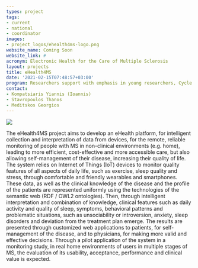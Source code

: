 ```yaml
---
types: project
tags:
- current
- national
- coordinator
images:
- project_logos/ehealth4ms-logo.png
website_name: Coming Soon
website_link: #
acronym: Electronic Health for the Care of Multiple Sclerosis
layout: projects
title: eHealth4MS
date: '2021-02-15T07:48:57+03:00'
program: Researchers support with emphasis in young researchers, Cycle B
contact:
- Kompatsiaris Yiannis (Ioannis) 
- Stavropoulos Thanos
- Meditskos Georgios
---
```

<img src="https://mklab.iti.gr/files/logo2.jpg" />
<p>
The eHealth4MS project aims to develop an eHealth platform, for intelligent collection and interpretation of data from devices, for the remote, reliable monitoring of people with MS in non-clinical environments (e.g. home), leading to more efficient, cost-effective and more accessible care, but also allowing self-management of their disease, increasing their quality of life. The system relies on Internet of Things (IoT) devices to monitor quality features of all aspects of daily life, such as exercise, sleep quality and stress, through comfortable and friendly wearables and smartphones. These data, as well as the clinical knowledge of the disease and the profile of the patients are represented uniformly using the technologies of the semantic web (RDF / OWL2 ontologies). Then, through intelligent interpretation and combination of knowledge, clinical features such as daily activity and quality of sleep, symptoms, behavioral patterns and problematic situations, such as unsociability or introversion, anxiety, sleep disorders and deviation from the treatment plan emerge. The results are presented through customized web applications to patients, for self-management of the disease, and to physicians, for making more valid and effective decisions. Through a pilot application of the system in a monitoring study, in real home environments of users in multiple stages of MS, the evaluation of its usability, acceptance, performance and clinical value is expected.
</p>
